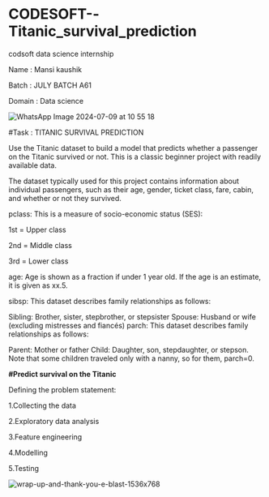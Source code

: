 # CODESOFT--Titanic_survival_prediction

codsoft data science internship

Name : Mansi kaushik

Batch : JULY BATCH A61

Domain : Data science

![WhatsApp Image 2024-07-09 at 10 55 18](https://github.com/MansiKaushik123/CODESOFT--Titanic_survival_prediction/assets/140509411/bfeac095-7442-4b21-9726-f0825b1cffd4)

#Task : TITANIC SURVIVAL PREDICTION

Use the Titanic dataset to build a model that predicts whether a passenger on the Titanic survived or not. This is a classic beginner project with readily available data.

The dataset typically used for this project contains information about individual passengers, such as their age, gender, ticket class, fare, cabin, and whether or not they survived.

pclass: This is a measure of socio-economic status (SES):

1st = Upper class

2nd = Middle class

3rd = Lower class

age: Age is shown as a fraction if under 1 year old. If the age is an estimate, it is given as xx.5.

sibsp: This dataset describes family relationships as follows:

Sibling: Brother, sister, stepbrother, or stepsister Spouse: Husband or wife (excluding mistresses and fiancés) parch: This dataset describes family relationships as follows:

Parent: Mother or father Child: Daughter, son, stepdaughter, or stepson. Note that some children traveled only with a nanny, so for them, parch=0.


**#Predict survival on the Titanic**

Defining the problem statement:

1.Collecting the data

2.Exploratory data analysis

3.Feature engineering

4.Modelling

5.Testing


![wrap-up-and-thank-you-e-blast-1536x768](https://github.com/MansiKaushik123/CODESOFT--Titanic_survival_prediction/assets/140509411/ea746b5f-193a-4156-a2d2-e624471d8473)
